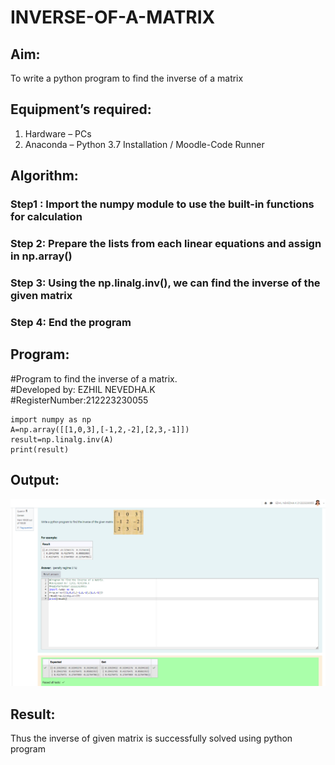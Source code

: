 # INVERSE-OF-A-MATRIX
## Aim:
To write a python program to find the inverse of a matrix
## Equipment’s required:
1. 	Hardware – PCs
2. 	Anaconda – Python 3.7 Installation / Moodle-Code Runner
## Algorithm:
### Step1 : Import the numpy module to use the built-in functions for calculation
### Step 2: Prepare the lists from each linear equations and assign in np.array()
### Step 3: Using the np.linalg.inv(), we can find the inverse of the given matrix
### Step 4:  End the program

## Program:
#Program to find the inverse of a matrix.  
#Developed by: EZHIL NEVEDHA.K  
#RegisterNumber:212223230055
```
import numpy as np
A=np.array([[1,0,3],[-1,2,-2],[2,3,-1]])
result=np.linalg.inv(A)
print(result)
```
## Output:
![alt text](<Screenshot 2024-04-10 205010.png>)
## Result:
Thus the inverse of given matrix is successfully solved using python program

